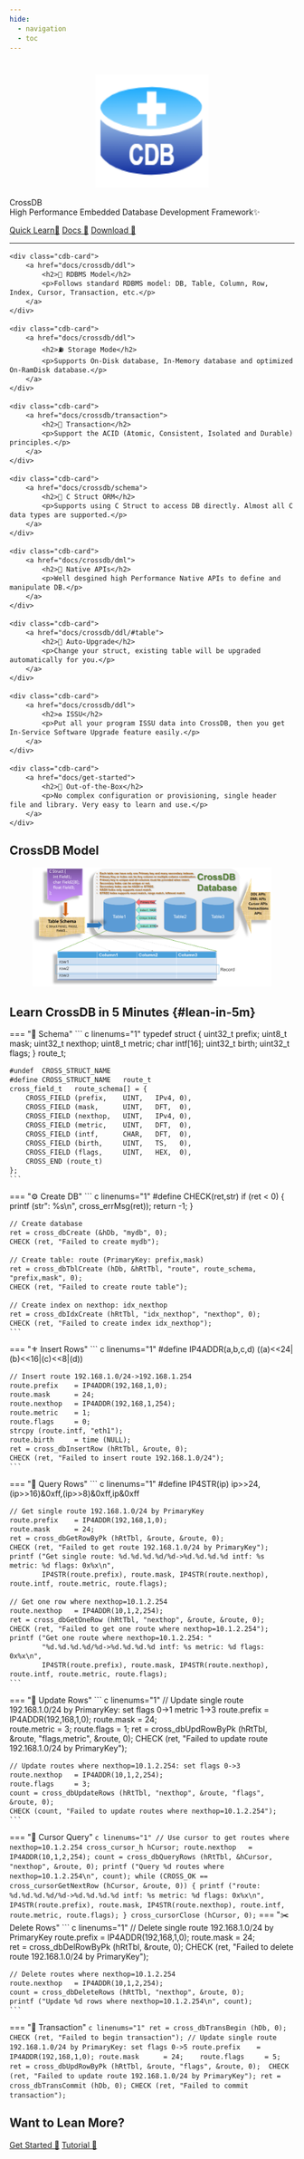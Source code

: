 ```yaml
---
hide:
  - navigation
  - toc
---
```


#

  <div class="cdb-container">
    <div class="cdb-col-md-4">
		<p align="center">
		<img src="/assets/favicon.png" width="200" height="200">
		</p>
    </div>
    <div class="cdb-col-md-8">
		<p class="cdb-description"><span class="cdb-accent">CrossDB</span><br>High Performance Embedded Database Development Framework✨</p>
		<p>
			<a class="cdb-button cdb-button-primary" href="#lean-in-5m">Quick Learn🧭</a> 
			<a class=cdb-button href="docs/introduction">Docs 📜</a>
			<a class=cdb-button href="products/download/">Download 💾</a>
		</p>
    </div>
  </div>

---

  <div class="cdb-container">

    <div class="cdb-card"> 
		<a href="docs/crossdb/ddl">
			<h2>🌌 RDBMS Model</h2>
			<p>Follows standard RDBMS model: DB, Table, Column, Row, Index, Cursor, Transaction, etc.</p>
		</a>
    </div>

    <div class="cdb-card"> 
		<a href="docs/crossdb/ddl">
			<h2>⛽ Storage Mode</h2>
			<p>Supports On-Disk database, In-Memory database and optimized On-RamDisk database.</p>
		</a>
    </div>

    <div class="cdb-card"> 
		<a href="docs/crossdb/transaction">
			<h2>🔱 Transaction</h2>
			<p>Support the ACID (Atomic, Consistent, Isolated and Durable) principles.</p>
		</a>
    </div>

    <div class="cdb-card"> 
		<a href="docs/crossdb/schema">
			<h2>🚊 C Struct ORM</h2>
			<p>Supports using C Struct to access DB directly. Almost all C data types are supported.</p>
		</a>
    </div>

    <div class="cdb-card"> 
		<a href="docs/crossdb/dml">
			<h2>🚀 Native APIs</h2>
			<p>Well desgined high Performance Native APIs to define and manipulate DB.</p>
		</a>
    </div>

    <div class="cdb-card"> 
		<a href="docs/crossdb/ddl/#table">
			<h2>💮 Auto-Upgrade</h2>
			<p>Change your struct, existing table will be upgraded automatically for you.</p>
		</a>
    </div>

    <div class="cdb-card"> 
		<a href="docs/crossdb/ddl">
			<h2>♻️ ISSU</h2>
			<p>Put all your program ISSU data into CrossDB, then you get In-Service Software Upgrade feature easily.</p>
		</a>
    </div>

    <div class="cdb-card"> 
		<a href="docs/get-started">
			<h2>🌄 Out-of-the-Box</h2>
			<p>No complex configuration or provisioning, single header file and library. Very easy to learn and use.</p>
		</a>
    </div>

  </div>

## CrossDB Model

<figure class="cdb-figure">
	<a href="docs/crossdb/rdbms">
		<img src="../images/crossdb-model.png">
	</a>
</figure>


## Learn CrossDB in 5 Minutes {#lean-in-5m}

=== "🛶 Schema"
	``` c linenums="1"
	typedef struct {
		uint32_t 			prefix;
		uint8_t 			mask;
		uint32_t			nexthop;
		uint8_t 			metric;
		char				intf[16];
		uint32_t			birth;
		uint32_t			flags;
	} route_t;

	#undef	CROSS_STRUCT_NAME
	#define	CROSS_STRUCT_NAME	route_t
	cross_field_t 	route_schema[] = {
		CROSS_FIELD (prefix,	UINT,	IPv4, 0),
		CROSS_FIELD (mask, 		UINT,	DFT,  0),
		CROSS_FIELD (nexthop,	UINT,	IPv4, 0),
		CROSS_FIELD (metric, 	UINT,	DFT,  0),
		CROSS_FIELD (intf,		CHAR,	DFT,  0),
		CROSS_FIELD (birth, 	UINT,	TS,   0),
		CROSS_FIELD (flags, 	UINT,	HEX,  0),
		CROSS_END (route_t)
	};
	```
=== "⚙️ Create DB"
	``` c linenums="1"
	#define CHECK(ret,str)		if (ret < 0) {	printf (str": %s\n", cross_errMsg(ret)); return -1; }

	// Create database
	ret = cross_dbCreate (&hDb, "mydb", 0);
	CHECK (ret, "Failed to create mydb");

	// Create table: route (PrimaryKey: prefix,mask)
	ret = cross_dbTblCreate (hDb, &hRtTbl, "route", route_schema, "prefix,mask", 0);
	CHECK (ret, "Failed to create route table");

	// Create index on nexthop: idx_nexthop
	ret = cross_dbIdxCreate (hRtTbl, "idx_nexthop", "nexthop", 0);
	CHECK (ret, "Failed to create index idx_nexthop");
	```
=== "⚜️ Insert Rows"
	``` c linenums="1"
	#define IP4ADDR(a,b,c,d)	((a)<<24|(b)<<16|(c)<<8|(d))

	// Insert route 192.168.1.0/24->192.168.1.254
	route.prefix	= IP4ADDR(192,168,1,0);
	route.mask		= 24;	
	route.nexthop	= IP4ADDR(192,168,1,254);
	route.metric	= 1;
	route.flags		= 0;
	strcpy (route.intf, "eth1");
	route.birth		= time (NULL);
	ret = cross_dbInsertRow (hRtTbl, &route, 0); 
	CHECK (ret, "Failed to insert route 192.168.1.0/24");
	```
=== "🚀 Query Rows"
	``` c linenums="1"
	#define IP4STR(ip)				ip>>24,(ip>>16)&0xff,(ip>>8)&0xff,ip&0xff

	// Get single route 192.168.1.0/24 by PrimaryKey
	route.prefix	= IP4ADDR(192,168,1,0);
	route.mask		= 24;	
	ret = cross_dbGetRowByPk (hRtTbl, &route, &route, 0); 
	CHECK (ret, "Failed to get route 192.168.1.0/24 by PrimaryKey");
	printf ("Get single route: %d.%d.%d.%d/%d->%d.%d.%d.%d intf: %s metric: %d flags: 0x%x\n",
			IP4STR(route.prefix), route.mask, IP4STR(route.nexthop), route.intf, route.metric, route.flags);

	// Get one row where nexthop=10.1.2.254
	route.nexthop	= IP4ADDR(10,1,2,254);
	ret = cross_dbGetOneRow (hRtTbl, "nexthop", &route, &route, 0);
	CHECK (ret, "Failed to get one route where nexthop=10.1.2.254");
	printf ("Get one route where nexthop=10.1.2.254: "
			"%d.%d.%d.%d/%d->%d.%d.%d.%d intf: %s metric: %d flags: 0x%x\n",
			IP4STR(route.prefix), route.mask, IP4STR(route.nexthop), route.intf, route.metric, route.flags);
	```
=== "🔫 Update Rows"
	``` c linenums="1"
	// Update single route 192.168.1.0/24 by PrimaryKey: set flags 0->1 metric 1->3
	route.prefix	= IP4ADDR(192,168,1,0);
	route.mask		= 24;	
	route.metric	= 3;
	route.flags		= 1;
	ret = cross_dbUpdRowByPk (hRtTbl, &route, "flags,metric", &route, 0); 
	CHECK (ret, "Failed to update route 192.168.1.0/24 by PrimaryKey");

	// Update routes where nexthop=10.1.2.254: set flags 0->3
	route.nexthop	= IP4ADDR(10,1,2,254);
	route.flags		= 3;
	count = cross_dbUpdateRows (hRtTbl, "nexthop", &route, "flags", &route, 0);
	CHECK (count, "Failed to update routes where nexthop=10.1.2.254");
	```
=== "🎡 Cursor Query"
	``` c linenums="1"
	// Use cursor to get routes where nexthop=10.1.2.254
	cross_cursor_h hCursor;
	route.nexthop	= IP4ADDR(10,1,2,254);
	count = cross_dbQueryRows (hRtTbl, &hCursor, "nexthop", &route, 0);
	printf ("Query %d routes where nexthop=10.1.2.254\n", count);
	while (CROSS_OK == cross_cursorGetNextRow (hCursor, &route, 0)) {
		printf ("route: %d.%d.%d.%d/%d->%d.%d.%d.%d intf: %s metric: %d flags: 0x%x\n",
				IP4STR(route.prefix), route.mask, IP4STR(route.nexthop), route.intf, route.metric, route.flags);
	}
	cross_cursorClose (hCursor, 0);
	```
=== "✂️ Delete Rows"
	``` c linenums="1"
	// Delete single route 192.168.1.0/24 by PrimaryKey
	route.prefix	= IP4ADDR(192,168,1,0);
	route.mask		= 24;	
	ret = cross_dbDelRowByPk (hRtTbl, &route, 0); 
	CHECK (ret, "Failed to delete route 192.168.1.0/24 by PrimaryKey");

	// Delete routes where nexthop=10.1.2.254
	route.nexthop	= IP4ADDR(10,1,2,254);
	count = cross_dbDeleteRows (hRtTbl, "nexthop", &route, 0);
	printf ("Update %d rows where nexthop=10.1.2.254\n", count);
	```

=== "🌄 Transaction"
	``` c linenums="1"
	ret = cross_dbTransBegin (hDb, 0);
	CHECK (ret, "Failed to begin transaction");
	// Update single route 192.168.1.0/24 by PrimaryKey: set flags 0->5
	route.prefix	= IP4ADDR(192,168,1,0);
	route.mask		= 24;	
	route.flags		= 5;
	ret = cross_dbUpdRowByPk (hRtTbl, &route, "flags", &route, 0); 
	CHECK (ret, "Failed to update route 192.168.1.0/24 by PrimaryKey");
	ret = cross_dbTransCommit (hDb, 0);
	CHECK (ret, "Failed to commit transaction");
	```

## Want to Lean More?
<p>
	<a class="cdb-button cdb-button-primary" href="docs/get-started">Get Started 🧭</a> 
	<a class=cdb-button href="docs/tutorial">Tutorial 📜</a>
</p>
